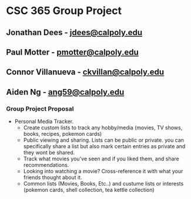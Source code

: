# CSC 365 Group Project
## Jonathan Dees - jdees@calpoly.edu
## Paul Motter - pmotter@calpoly.edu
## Connor Villanueva - ckvillan@calpoly.edu
## Aiden Ng - ang59@calpoly.edu

### Group Project Proposal
- Personal Media Tracker.
  - Create custom lists to track any hobby/media (movies, TV shows, books, recipes, pokemon cards)
  - Public viewing and sharing. Lists can be public or private. you can specifically share a list but also mark certain entries as private and they wont be shared.
  - Track what movies you've seen and if you liked them, and share recommendations.
  - Looking into watching a movie? Cross-reference it with what your friends thought about it.
  - Common lists (Movies, Books, Etc..) and custume lists or interests (pokemon cards, shell collection, tea kettle collection)
